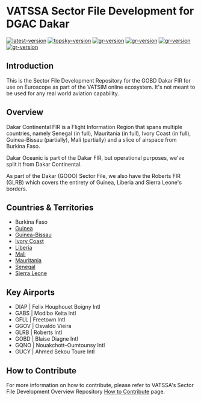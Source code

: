 # VATSSA Sector File Development for DGAC Dakar

[![latest-version](https://img.shields.io/github/v/release/VATSIM-SSA/sectorfile-gvsc?include_prereleases)](https://github.com/vatssa/sectorfile-gvsc/releases) [![topsky-version](https://img.shields.io/badge/TopSky-2.4.1-blue.svg)](https://forum.vatsim-scandinavia.org/t/topsky)
[![gr-version](https://img.shields.io/badge/Ground%20Radar-1.5-blue.svg)](https://forum.vatsim-scandinavia.org/t/ground-radar) [![gr-version](https://img.shields.io/badge/PushbackFlorian-1.1.0-blue.svg)](https://github.com/MorpheusXAUT/PushbackFlorian) [![gr-version](https://img.shields.io/badge/vCH-0.8.4-blue.svg)](https://github.com/DrFreas/VCH) [![gr-version](https://img.shields.io/badge/vFPC-2.1.1-blue.svg)](https://github.com/hpeter2/VFPC)

## Introduction

This is the Sector File Development Repository for the GOBD Dakar FIR for use on Euroscope as part of the VATSIM online ecosystem. It's not meant to be used for any real world aviation capability.

## Overview

Dakar Continental FIR is a Flight Information Region that spans multiple countries, namely Senegal (in full), Mauritania (in full), Ivory Coast (in full), Guinea-Bissau (partially), Mali (partially) and a slice of airspace from Burkina Faso.

Dakar Oceanic is part of the Dakar FIR, but operational purposes, we've split it from Dakar Continental.

As part of the Dakar (GOOO) Sector File, we also have the Roberts FIR (GLRB) which covers the entirety of Guinea, Liberia and Sierra Leone's borders.

## Countries & Territories

- Burkina Faso
- [Guinea](https://eaip.vatssa.com/guinea)
- [Guinea-Bissau](https://eaip.vatssa.com/guinea_bissau)
- [Ivory Coast](https://eaip.vatssa.com/ivory_coast)
- [Liberia](https://eaip.vatssa.com/liberia)
- [Mali](https://eaip.vatssa.com/mali)
- [Mauritania](https://eaip.vatssa.com/mauritania)
- [Senegal](https://eaip.vatssa.com/senegal)
- [Sierra Leone](https://eaip.vatssa.com/sierra_leone)

## Key Airports

- DIAP | Felix Houphouet Boigny Intl
- GABS | Modibo Keita Intl
- GFLL | Freetown Intl
- GGOV | Osvaldo Vieira
- GLRB | Roberts Intl
- GOBD | Blaise Diagne Intl
- GQNO | Nouakchott–Oumtounsy Intl
- GUCY | Ahmed Sekou Toure Intl

## How to Contribute

For more information on how to contribute, please refer to VATSSA's Sector File Development Overview Repository [How to Contribute](https://github.com/VATSIM-SSA/sectorfile-overview/wiki/How-to-Contribute) page.
